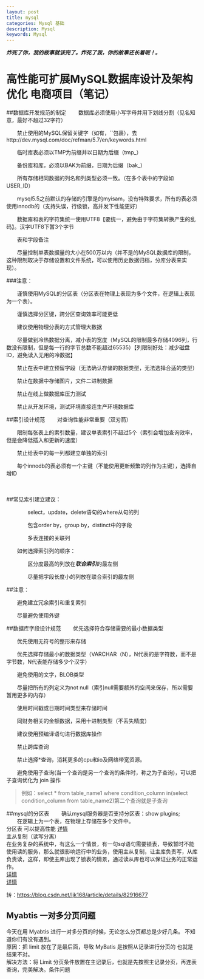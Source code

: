 ```yaml
---
layout: post
title: mysql
categories: Mysql 基础
description: Mysql
keywords: Mysql
---
```


***炸死了你，我的故事就该完了。炸死了我，你的故事还长着呢！。***

# 高性能可扩展MySQL数据库设计及架构优化 电商项目（笔记）

 ##数据库开发规范的制定
  　　数据库必须使用小写字母并用下划线分割（见名知意，最好不超过32字符）
  
  　　禁止使用的MySQL保留关键字（如有，``包裹），去http://dev.mysql.com/doc/refman/5.7/en/keywords.html
  
  　　临时库表必须以TMP为前缀并以日期为后缀（tmp_）
  
  　　备份库和库，必须以BAK为前缀，日期为后缀（bak_）
  
  　　所有存储相同数据的列名和列类型必须一致。（在多个表中的字段如USER_ID）
  
  　　mysql5.5之前默认的存储的引擎是的myisam，没有特殊要求，所有的表必须使用innodb的（支持失误，行级锁，高并发下性能更好）
  
  　　数据库和表的字符集统一使用UTF8【要统一，避免由于字符集转换产生的乱码】。汉字UTF8下暂3个字节
  
  　　表和字段备注
  
  　　尽量控制单表数据量的大小在500万以内（并不是的MySQL数据库的限制，这种限制取决于存储设置和文件系统，可以使用历史数据归档，分库分表来实现）。
  
 ###注意：
  
  　　谨慎使用MySQL的分区表（分区表在物理上表现为多个文件，在逻辑上表现为一个表）。
  
  　　谨慎选择分区键，跨分区查询效率可能更低
  
  　　建议使用物理分表的方式管理大数据
  
  　　尽量做到冷热数据分离，减小表的宽度（MySQL的限制最多存储4096列，行数没有限制，但是每一行的字节总数不能超过65535）【列限制好处：减少磁盘IO，避免读入无用的冷数据】
  
  　　禁止在表中建立预留字段（无法确认存储的数据类型，无法选择合适的类型）
  
  　　禁止在数据中存储图片，文件二进制数据
  
  　　禁止在线上做数据库压力测试
  
  　　禁止从开发环境，测试环境直接连生产环境数据库
  
 ##索引设计规范
  　　对查询性能非常重要（双刃箭）
  
  　　限制每张表上的索引数量，建议单表索引不超过5个（索引会增加查询效率，但是会降低插入和更新的速度）
  
  　　禁止给表中的每一列都建立单独的索引
  
  　　每个innodb的表必须有一个主键（不能使用更新频繁的列作为主键），选择自增ID
  
  　　
  
 ##常见索引建立建议：
  
  　　　　select，update，delete语句的where从句的列
  
  　　　　包含order by，group by，distinct中的字段
  
  　　　　多表连接的关联列
  
  　　如何选择索引列的顺序：
  
  　　　　区分度最高的列放在***联合索引***的最左侧
  
  　　　　尽量把字段长度小的列放在联合索引的最左侧
  
 ##注意：
  
  　　避免建立冗余索引和重复索引
  
  　　尽量避免使用外键
  
 ##数据库字段设计规范
  　　优先选择符合存储需要的最小数据类型
  
  　　优先使用无符号的整形来存储
  
  　　优先选择存储最小的数据类型（VARCHAR（N），N代表的是字符数，而不是字节数，N代表能存储多少个汉字）
  
  　　避免使用的文字，BLOB类型
  
  　　尽量把所有的列定义为not null（索引null需要额外的空间来保存，所以需要暂用更多的内存）
  
  　　使用时间戳或日期时间类型来存储时间
  
  　　同财务相关的金额数据，采用十进制类型（不丢失精度）
  
  　　建议使用预编译语句进行数据库操作
  
  　　禁止跨库查询
  
   　　禁止选择*查询，消耗更多的cpu和io及网络带宽资源。
  
  　　避免使用子查询(当一个查询是另一个查询的条件时，称之为子查询)，可以把子查询优化为 join 操作
>例如：select * from table_name1 where condition_column in(select condition_column from table_name2)第二个查询就是子查询  
      
  
 ##mysql的分区表
  　　确认mysql服务器是否支持分区表：show plugins;  
  　　在逻辑上为一个表，在物理上存储在多个文件中。  
      分区表 可以提高性能 [详情](https://blog.csdn.net/jhq0113/article/details/44593511)  
      主从复制（读写分离）  
            在业务复杂的系统中，有这么一个情景，有一句sql语句需要锁表，导致暂时不能使用读的服务，那么就很影响运行中的业务，使用主从复制，让主库负责写，从库负责读，这样，即使主库出现了锁表的情景，通过读从库也可以保证业务的正常运作。   
            [详情](https://blog.csdn.net/u014508939/article/details/61938285)  
            [详情](https://blog.csdn.net/qq_38056704/article/details/80730578)  

转：https://blog.csdn.net/ljk168/article/details/82916677

 ## Myabtis 一对多分页问题
 今天在用 Myabtis 进行一对多分页的时候，无论怎么分页都总是少好几条。
 不知道你们有没有遇到。  
 原因：把 limit 放在了是最后面，导致 MyBatis 是按照从记录进行分页的 也就是结果不对。  
 解决方法：将 Limit 分页条件放置在主记录后，也就是先按照主记录分页，再连表查询，完美解决。条件问题  
